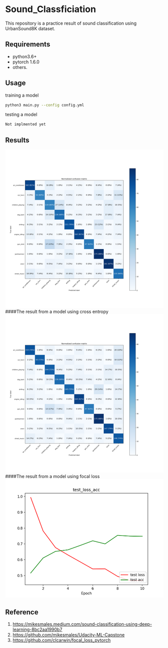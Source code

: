 # Sound_Classficiation

This repository is a practice result of sound classification using UrbanSound8K dataset.

## Requirements
* python3.6+
* pytorch 1.6.0
* others.

## Usage
training a model
```bash
python3 main.py --config config.yml
```

testing a model
```bash
Not implmented yet
```

## Results
![CE_result](img/CE_epoch_45_confusion_marix_result.png)
####The result from a model using cross entropy  
![focal_result](img/focal_epoch_40_confusion_maxtrix_result.png)
####The result from a model using focal loss
![test_loss_acc_graph](img/test_loss_acc_graph.png)

## Reference
1. https://mikesmales.medium.com/sound-classification-using-deep-learning-8bc2aa1990b7
2. https://github.com/mikesmales/Udacity-ML-Capstone
3. https://github.com/clcarwin/focal_loss_pytorch